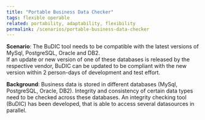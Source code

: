 ```yaml
---
title: "Portable Business Data Checker"
tags: flexible operable
related: portability, adaptability, flexibility 
permalink: /scenarios/portable-business-data-checker
---
```


<div class="arc42-help" markdown="1">

**Scenario**: The BuDIC tool needs to be compatible with the latest versions of MySql, PostgreSQL, Oracle and DB2.<br>
If an update or new version of one of these databases is released by the respective vendor, BuDIC can be updated to be compliant with the new version within 2 person-days of development and test effort.

**Background**: Business data is stored in different databases (MySql, PostgreSQL, Oracle, DB2).
Integrity and consistency of certain data types need to be checked across these databases.
An integrity checking tool (BuDIC) has been developed, that is able to access several datasources in parallel.

</div><br>







